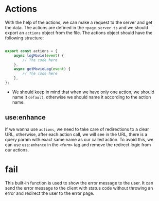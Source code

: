 # Actions

With the help of the actions, we can make a request to the server and get the data. The actions are defined in the
`+page.server.ts` and we should export an `actions` object from the file. The actions object should have the following
structure:

```ts

export const actions = {
	async logMovie(event) {
		// The code here
	},
	async getMovieLog(event) {
		// The code here
	},
};

```
- We should keep in mind that when we have only one action, we should name it `default`, otherwise we should name it
  according to the action name.

## use:enhance
If we wanna use `actions`, we need to take care of redirections to a clear URL, otherwise, after each action call, we will see
in the URL, there is a query param with exact same name as our called action. To avoid this, we can use `use:enhance` in the
`<form>` tag and remove the redirect logic from our actions.

# fail

This built-in function is used to show the error message to the user. It can send the error message to the client with
status code without throwing an error and redirect the user to the error page.